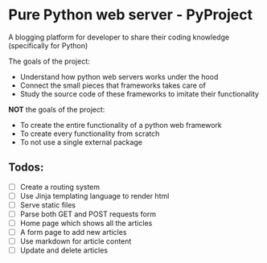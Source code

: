 # Pure Python web server - PyProject

A blogging platform for developer to share their coding knowledge (specifically for Python)

The goals of the project:

- Understand how python web servers works under the hood
- Connect the small pieces that frameworks takes care of
- Study the source code of these frameworks to imitate their functionality

**NOT** the goals of the project:

- To create the entire functionality of a python web framework
- To create every functionality from scratch
- To not use a single external package

## Todos:

- [ ] Create a routing system
- [ ] Use Jinja templating language to render html
- [ ] Serve static files
- [ ] Parse both GET and POST requests form
- [ ] Home page which shows all the articles
- [ ] A form page to add new articles
- [ ] Use markdown for article content
- [ ] Update and delete articles
